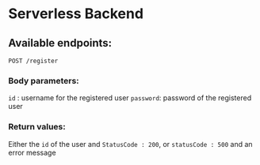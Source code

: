 # Serverless Backend

## Available endpoints:

`POST /register`					
### Body parameters: 

`id` : username for the registered user
`password`: password of the registered user 

### Return values: 

Either the `id` of the user and `StatusCode : 200`, or `statusCode : 500` and an error message